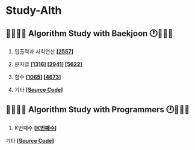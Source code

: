 # Study-Alth

## 👩🏻‍💻📝 Algorithm Study with Baekjoon 🕐🧑🏻‍💻

1. 입출력과 사칙연산 
**[[2557](https://github.com/DJ-Alth/Study-Alth/tree/main/%EC%9E%85%EC%B6%9C%EB%A0%A5%EA%B3%BC%20%EC%82%AC%EC%B9%99%EC%97%B0%EC%82%B0)]**<br/>

2. 문자열 
**[[1316](https://github.com/DJ-Alth/Study-Alth/tree/main/%EB%AC%B8%EC%9E%90%EC%97%B4/1316)] 
[[2941](https://github.com/DJ-Alth/Study-Alth/tree/main/%EB%AC%B8%EC%9E%90%EC%97%B4/2941)]
[[5622](https://github.com/DJ-Alth/Study-Alth/tree/main/%EB%AC%B8%EC%9E%90%EC%97%B4/5622)]**<br/>

3. 함수 
**[[1065](https://github.com/DJ-Alth/Study-Alth/tree/main/%ED%95%A8%EC%88%98/1065)] 
[[4673](https://github.com/DJ-Alth/Study-Alth/tree/main/%ED%95%A8%EC%88%98/4673)]**<br/>

4. 기타 **[[Source Code]()]**<br/>



## 👩🏻‍💻📝 Algorithm Study with Programmers 🕐🧑🏻‍💻

1. K번째수
**[[K번째수](https://github.com/DJ-Alth/Study-Alth/tree/main/Programmers/K%EB%B2%88%EC%A7%B8%EC%88%98)]**<br/>


기타 **[[Source Code]()]**<br/>